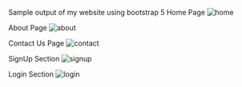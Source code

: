 Sample output of my website using bootstrap 5
Home Page
![home](https://github.com/snagarajan30/CodeMaster-Bootstrap/assets/136422593/e4e801a5-c343-4bff-a0d4-0649259effe7)

About Page
![about](https://github.com/snagarajan30/CodeMaster-Bootstrap/assets/136422593/b99ffdb9-1909-47da-aeeb-78bf29b67bc8)

Contact Us Page
![contact](https://github.com/snagarajan30/CodeMaster-Bootstrap/assets/136422593/efba968a-cf2d-4e00-872e-c65bd3f4a626)

SignUp Section
![signup](https://github.com/snagarajan30/CodeMaster-Bootstrap/assets/136422593/3ca388b9-629b-48c3-bd7b-ae0781478631)

Login Section
![login](https://github.com/snagarajan30/CodeMaster-Bootstrap/assets/136422593/d9d37233-c86f-4458-a752-4da4f2e7492c)

